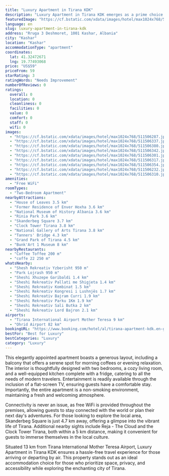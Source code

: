 ```yaml
---
title: "Luxury Apartment in Tirana KDK"
description: "Luxury Apartment in Tirana KDK emerges as a prime choice for travelers seeking comfort and convenience in the heart of Kashar."
featuredImage: "https://cf.bstatic.com/xdata/images/hotel/max1024x768/511506287.jpg?k=4a5030a7907203f65fd9858b198707bee3e15384ae7db94f073630216ce5fd56&o=&hp=1"
language: en
slug: luxury-apartment-in-tirana-kdk
address: "Rruga 3 Deshmoret, 1001 Kashar, Albania"
city: "Kashar"
location: "Kashar"
accommodationType: "apartment"
coordinates:
  lat: 41.32472671
  lng: 19.77493068
price: "US$59"
priceFrom: 59
starRating: 3
ratingWords: "Needs Improvement"
numberOfReviews: 0
ratings:
  overall: 0
  location: 0
  cleanliness: 0
  facilities: 0
  value: 0
  comfort: 0
  staff: 0
  wifi: 0
images:
  - "https://cf.bstatic.com/xdata/images/hotel/max1024x768/511506287.jpg?k=4a5030a7907203f65fd9858b198707bee3e15384ae7db94f073630216ce5fd56&o=&hp=1"
  - "https://cf.bstatic.com/xdata/images/hotel/max1024x768/511506337.jpg?k=00adfcc0c58e792500c02f09cb104b72bb3c454f0332c28f0c67a1e7d360f1d6&o=&hp=1"
  - "https://cf.bstatic.com/xdata/images/hotel/max1024x768/511506380.jpg?k=b1ef507f371545c471002331db126172d22a8f0ad51aba499365cb479f4754ec&o=&hp=1"
  - "https://cf.bstatic.com/xdata/images/hotel/max1024x768/511506342.jpg?k=271ab94814494280eb8e9596cd5f782bcc998b5cd12a79024820aa070b3027fe&o=&hp=1"
  - "https://cf.bstatic.com/xdata/images/hotel/max1024x768/511506301.jpg?k=d443f2a40e8ce089042f977e5b86cfa0817c66e87b045d66af337eca2a6f7e5d&o=&hp=1"
  - "https://cf.bstatic.com/xdata/images/hotel/max1024x768/511506317.jpg?k=f9bd842696aa50a862f299f54da0200f99517371222f81b9d77de38c56365118&o=&hp=1"
  - "https://cf.bstatic.com/xdata/images/hotel/max1024x768/511506354.jpg?k=957e241f5cc01709aba9acc709e2cc98ee990be9dd7e640b3b792aa1f7198a53&o=&hp=1"
  - "https://cf.bstatic.com/xdata/images/hotel/max1024x768/511506232.jpg?k=2ac6f118ea3992ac08e4e20ff6e374b0523fcf7ff2531a2edb97041dc69f5e1c&o=&hp=1"
  - "https://cf.bstatic.com/xdata/images/hotel/max1024x768/511506310.jpg?k=bccafeb5fc9c73225f57958793b4100f4d52ccfae34a60faa8501574ecd2ac83&o=&hp=1"
amenities:
  - "Free WiFi"
roomTypes:
  - "Two-Bedroom Apartment"
nearbyAttractions:
  - "House of Leaves 3.5 km"
  - "Former Residence of Enver Hoxha 3.6 km"
  - "National Museum of History Albania 3.6 km"
  - "Rinia Park 3.6 km"
  - "Skanderbeg Square 3.7 km"
  - "Clock Tower Tirana 3.8 km"
  - "National Gallery of Arts Tirana 3.8 km"
  - "Tanners' Bridge 4.3 km"
  - "Grand Park of Tirana 4.5 km"
  - "Bunk'Art 1 Museum 8 km"
nearbyRestaurants:
  - "Coffee Toffee 200 m"
  - "coffe 22 250 m"
whatsNearby:
  - "Shesh Rekreativ Yzberisht 950 m"
  - "Park Lojrash 950 m"
  - "Sheshi Xhuzepe Garibaldi 1.4 km"
  - "Sheshi Rekreativ Pallati me Shigjeta 1.4 km"
  - "Sheshi Rekreativ Kombinat 1.5 km"
  - "Sheshi Rekreativ Kongresi i Lushnjës 1.7 km"
  - "Sheshi Rekreativ Bajram Curri 1.9 km"
  - "Sheshi Rekreativ Parku 1Km 1.9 km"
  - "Sheshi Rekreativ Sali Butka 2 km"
  - "Sheshi Rekreativ Lord Bajron 2.1 km"
airports:
  - "Tirana International Airport Mother Teresa 9 km"
  - "Ohrid Airport 82 km"
bookingURL: "https://www.booking.com/hotel/al/tirana-apartment-kdk.en-gb.html?aid=8035640"
bestFor: "Best for Luxury"
bestCategories: "Luxury"
category: "Luxury"
---
```


This elegantly appointed apartment boasts a generous layout, including a balcony that offers a serene spot for morning coffees or evening relaxation. The interior is thoughtfully designed with two bedrooms, a cozy living room, and a well-equipped kitchen complete with a fridge, catering to all the needs of modern travelers. Entertainment is readily available through the inclusion of a flat-screen TV, ensuring guests have a comfortable stay. Importantly, the entire apartment is a non-smoking environment, maintaining a fresh and welcoming atmosphere.

Connectivity is never an issue, as free WiFi is provided throughout the premises, allowing guests to stay connected with the world or plan their next day's adventures. For those looking to explore the local area, Skanderbeg Square is just 4.7 km away, offering a glimpse into the vibrant life of Tirana. Additional nearby sights include Reja - The Cloud and the Clock Tower Tirana, both within a 5 km distance, making it convenient for guests to immerse themselves in the local culture.

Situated 13 km from Tirana International Mother Teresa Airport, Luxury Apartment in Tirana KDK ensures a hassle-free travel experience for those arriving or departing by air. This property stands out as an ideal accommodation choice for those who prioritize space, privacy, and accessibility while exploring the enchanting city of Tirana.